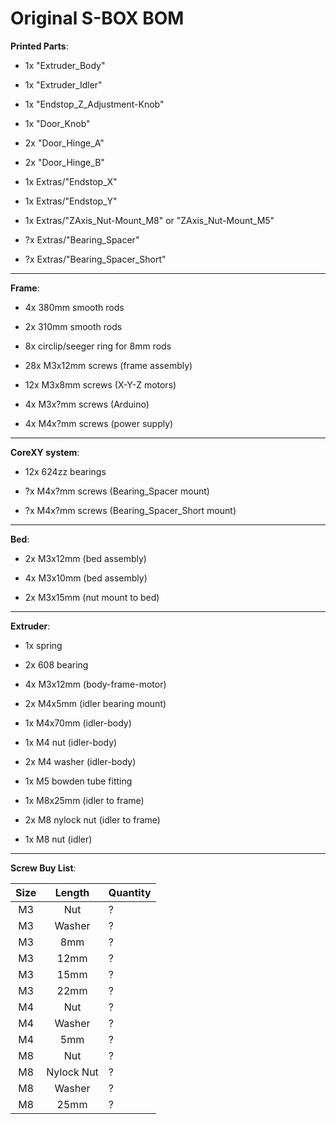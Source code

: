 # Original S-BOX BOM

**Printed Parts**:

- 1x "Extruder_Body"

- 1x "Extruder_Idler"

- 1x "Endstop_Z_Adjustment-Knob"

- 1x "Door_Knob"

- 2x "Door_Hinge_A"

- 2x "Door_Hinge_B"

- 1x Extras/"Endstop_X"

- 1x Extras/"Endstop_Y"

- 1x Extras/"ZAxis_Nut-Mount_M8" or "ZAxis_Nut-Mount_M5"

- ?x Extras/"Bearing_Spacer"

- ?x Extras/"Bearing_Spacer_Short"

---

**Frame**:

- 4x 380mm smooth rods

- 2x 310mm smooth rods

- 8x circlip/seeger ring for 8mm rods

- 28x M3x12mm screws (frame assembly)

- 12x M3x8mm screws (X-Y-Z motors)

- 4x M3x?mm screws (Arduino)

- 4x M4x?mm screws (power supply)

---

**CoreXY system**:

- 12x 624zz bearings

- ?x M4x?mm screws (Bearing_Spacer mount)

- ?x M4x?mm screws (Bearing_Spacer_Short mount)

---

**Bed**:

- 2x M3x12mm (bed assembly)

- 4x M3x10mm (bed assembly)

- 2x M3x15mm (nut mount to bed)

---

**Extruder**:

- 1x spring

- 2x 608 bearing

- 4x M3x12mm (body-frame-motor)

- 2x M4x5mm (idler bearing mount)

- 1x M4x70mm (idler-body)

- 1x M4 nut (idler-body)

- 2x M4 washer (idler-body)

- 1x M5 bowden tube fitting

- 1x M8x25mm (idler to frame)

- 2x M8 nylock nut (idler to frame)

- 1x M8 nut (idler)

---

**Screw Buy List**:         

|       Size      | Length      | Quantity |
| :-------------: | :---------: | -------- |
| M3 | Nut | ? |
| M3 | Washer | ? |
| M3 | 8mm | ? |
| M3 | 12mm | ? |
| M3 | 15mm | ? |
| M3 | 22mm | ? |
| M4 | Nut | ? |
| M4 | Washer | ? |
| M4 | 5mm | ? |
| M8 | Nut | ? |
| M8 | Nylock Nut | ? |
| M8 | Washer | ? |
| M8 | 25mm | ? |

